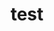 ---
layout: profile
title : test
Name: Khudadad Nomani
University: Employed
City: Peshawar
Country: Pakistan
Bio: MERN stack developer who is passionate about open-source.
Favourite-Programming-Languages: TypeScript
Interests-Outside-Of-Tech: Gaming, Photography, Music
GitHub: https://github.com/KhudaDad414
LinkedIn: N/A
Twitter: N/A
Image: nomani.jpg
Resume: https://drive.google.com/open?id=1XWocTrR7A-7htj4IcMmT1VQwwrPV-9p9
---